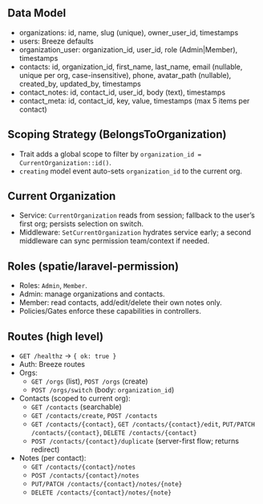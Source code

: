 ## Data Model
- organizations: id, name, slug (unique), owner_user_id, timestamps
- users: Breeze defaults
- organization_user: organization_id, user_id, role (Admin|Member), timestamps
- contacts: id, organization_id, first_name, last_name, email (nullable, unique per org, case-insensitive), phone, avatar_path (nullable), created_by, updated_by, timestamps
- contact_notes: id, contact_id, user_id, body (text), timestamps
- contact_meta: id, contact_id, key, value, timestamps (max 5 items per contact)

## Scoping Strategy (BelongsToOrganization)
- Trait adds a global scope to filter by `organization_id = CurrentOrganization::id()`.
- `creating` model event auto-sets `organization_id` to the current org.

## Current Organization
- Service: `CurrentOrganization` reads from session; fallback to the user’s first org; persists selection on switch.
- Middleware: `SetCurrentOrganization` hydrates service early; a second middleware can sync permission team/context if needed.

## Roles (spatie/laravel-permission)
- Roles: `Admin`, `Member`.
- Admin: manage organizations and contacts.
- Member: read contacts, add/edit/delete their own notes only.
- Policies/Gates enforce these capabilities in controllers.

## Routes (high level)
- `GET /healthz` → `{ ok: true }`
- Auth: Breeze routes
- Orgs:
  - `GET /orgs` (list), `POST /orgs` (create)
  - `POST /orgs/switch` (body: `organization_id`)
- Contacts (scoped to current org):
  - `GET /contacts` (searchable)
  - `GET /contacts/create`, `POST /contacts`
  - `GET /contacts/{contact}`, `GET /contacts/{contact}/edit`, `PUT/PATCH /contacts/{contact}`, `DELETE /contacts/{contact}`
  - `POST /contacts/{contact}/duplicate` (server-first flow; returns redirect)
- Notes (per contact):
  - `GET /contacts/{contact}/notes`
  - `POST /contacts/{contact}/notes`
  - `PUT/PATCH /contacts/{contact}/notes/{note}`
  - `DELETE /contacts/{contact}/notes/{note}`
